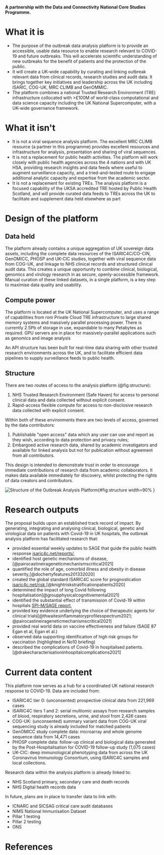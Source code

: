 

<!--
Outbreak data analysis platform
-->

**A partnership with the Data and Connectivity National Core Studies Programme.**


# What it is

- The purpose of the outbreak data analysis platform is to provide an accessible, usable data resource to enable research relevant to COVID-19 and future outbreaks. This will accelerate scientific understanding of new outbreaks for the benefit of patients and the protection of the public.
- It will create a UK-wide capability by curating and linking outbreak relevant data from clinical records, research studies and audit data. It brings together key initiatives and leadership across the UK including ISARIC, COG-UK, MRC CLIMB and GenOMMIC. 
- The platform combines a national Trusted Research Environment (TRE) infrastructure collocated with >£100M of world-class computational and data science capacity including the UK National Supercomputer, with a UK-wide governance framework.


# What it isn't

- It is not a viral sequence analysis platform. The excellent MRC CLIMB resource (a partner in this programme) provides excellent resources and infrastructure for analysis, presentation and sharing of viral sequences.
- It is not a replacement for public health activities. The platform will work closely with public health agencies across the 4 nations and with UK HSA, providing research insights and data feeds where useful to augment surveillance capacity, and a tried-and-tested route to engage additional analytic capacity and expertise from the academic sector.
- It is not a replacement for existing TREs. The analysis platform is a focused capability of the UKSA accredited TRE hosted by Public Health Scotland, and will provide curated data feeds to TREs across the UK to facilitate and supplement data held elsewhere as part 


# Design of the platform

## Data held

The platform already contains a unique aggregation of UK sovereign data assets, including the complete data resources of the ISARIC4C/CO-CIN, GenOMICC, PHOSP and UK-CIC studies, together with viral sequence data from COG-UK, and linkage to NHS clinical records and structured clinical audit data. This creates a unique opportunity to combine clinical, biological, genomics and virology research in as secure, openly-accessible framework. Manual curation of these linked datasets, in a single platform, is a key step to maximise data quality and usability.

## Compute power

The platform is located at the UK National Supercomputer, and uses a range of capabilities from rom Private Cloud TRE infrastructure to large shared memory systems and massively parallel processing power. There is currently 2.5Pb of storage in use, expandable to many Petabytes as required. GPU servers are in place for massively-parallel applications such as genomics and image analysis

An API structure has been built for real-time data sharing with other trusted research environments across the UK, and to facilitate efficient data pipelines to supply surveillance feeds to public health.


## Structure

There are two routes of access to the analysis platform (@fig:structure):

1. NHS Trusted Research Environment (Safe Haven) for access to personal clinical data and data collected without explicit consent.
2. Rapid-access flexible compute for access to non-disclosive research data collected with explicit consent.

Within both of these environments there are two levels of access, governed by the data contributors:

1. Publishable "open access" data which any user can use and report as they wish, according to data protection and privacy rules;
2. Embargoed active research data, shared by academic investigators and available for linked analysis but not for publication without agreement from all contributors.

This design is intended to demonstrate trust in order to encourage immediate contributions of research data from academic collaborators. It makes data available immediately for discovery, whilst protecting the rights of data creators and contributors.

![Structure of the Outbreak Analysis Platform](https://isaric4c.net/img/ap/i4c-analysis-platform-updated.png){#fig:structure width=90% }


# Research outputs

The proposal builds upon an established track record of impact. By generating, integrating and analysing clinical, biological, genetic and virological data on patients with Covid-19 in UK hospitals, the outbreak analysis platform has facilitated research that:

- provided essential weekly updates to SAGE that guide the public health response [isaric4c.net/reports/](https://isaric4c.net/reports/), 
- identified host genetic mechanisms of disease, [@pairocastineirageneticmechanismscritical2021]
- quantified the role of age, comorbid illness and obesity in disease severity,[@dochertyfeatures201332020] 
- created the global standard ISARIC4C score for prognostication [isaric4c.net/risk](isaric4c.net/risk),[@knightriskstratificationpatients2020] 
- determined the impact of long Covid following hospitalisation[@groupphysicalcognitivemental2021]
- identified the substantial effect of transmission of Covid-19 within hospitals [SPI-M/SAGE report](https://assets.publishing.service.gov.uk/government/uploads/system/uploads/attachment_data/file/961210/S1056_Contribution_of_nosocomial_infections_to_the_first_wave.pdf),
- provided key evidence underlying the choice of therapeutic agents for clinical trials[@thwaitesinflammatoryprofilesspectrum2021; @pairocastineirageneticmechanismscritical2021]
- provided real world data on vaccine effectiveness and failure (SAGE 87 Egan et al,  Egan et al.) 
- observed data supporting identification of high risk groups for vaccination (highlighted in No10 briefing)
- described the complications of Covid-19 in hospitalised patients.[@drakecharacterisationinhospitalcomplications2021]

# Current data content

This platform now serves as a hub for a coordinated UK national research response to COVID-19. Data are included from:

- ISARIC4C tier 0: (unconsented) prospective clinical data from 221,969 cases
- ISARIC4C tiers 1 and 2: serial multiomic assays from research samples of blood, respiratory secretions, urine, and stool from 2,426 cases
- COG-UK: (unconsented) summary variant data from COG-UK viral sequencing study is already included for matched patients
- GenOMICC study complete data: microarray and whole genome sequence data from 14,471 cases
- PHOSP complete data: follow-up clinical and biological data generated by the Post-Hospitalisation for COVID-19 follow-up study (1,075 cases)
- UK-CIC: deep immunological phenotyping data from across the UK Coronavirus Immunology Consortium, using ISARIC4C samples and local collections.

Research data within the analysis platform is already linked to:

- NHS Scotland primary, secondary care and death records
- NHS Digital health records data

In future, plans are in place to transfer data to link with:

- ICNARC and SICSAG critical care audit databases
- NIMS National Immunisation Dataset
- Pillar 1 testing
- Pillar 2 testing
- ONS






<!--

![ISARIC4C study and data analysis platform](https://isaric4c.net/img/ap/i4c-map-updated.png){#fig:map width=60%}

Rules for the embargoed area:

The "under embargo" area contains raw, unpublished data shared by hospitals, investigators and research labs across the country. It exists to accelerate discovery in a global crisis. 

1. involve people early
The first rule of shared analysis is never to present data contributors with a *fait accompli* - that is, don't rush ahead and finish an analysis, or even worse, a manuscript, without letting the people who made it possible know what you're doing, and giving them an opportunity to contribute meaningfully to the design and write up. That means people at every stage in the procedure, from recruitment and management to laboratory and data analysis.
2. share your plans
All users in the embargo area will also have access to the ISARIC4C consortium-wide slack group and weekly meetings. When you come up with new ideas, post about them and discuss them with the rest of the consortium. 
3. primacy of data generation. For most analyses inside the embargo area, the novelty is in the samples and data themselves, rather than in the laboratory or computational analyses that finished the job. For each piece of work, ask yourself, why has no-one else done this yet? Did you make the cake, or just put icing on one? When you come to publish, share academic credit accordingly.

-->



<!--
# Background


## Earning trust from data contributors

The default position is that data are contributed under embargo, prohibiting publication or general release until authorised by the data contributor. All contributors will agree to abide by this rule in good faith. Embargoed data will be available to other contributors during the embargo period, and will be released into the open analysis platform at or before the time of the first pre-print report.

A critical determinant of success is building sufficient trust among contributors to ensure that data are contributed in an accessible format as early as possible. Data sharing within the ISARIC4C consortium continues to have the support and goodwill of contributors, because:
- there is a palpable urgency created by the COVID-19 crisis;
- the platform has earned the trust of contributors and will maintain it by enforcing embargo rules;
- there is a clear expectation from patients, the public, funders and government;
- there is primary benefit to data contributors to gain access to other unpublished data and analysis platforms.

## Principles

ISARIC4C is built on top of existing pandemic preparedness infrastructure, designed, established, maintained and tested during the interpandemic period (@fig:map),[@dunningopensourceclinical2014] and harmonised across the world.[@akhvledianiglobaloutbreakresearch2020] It is an open-access national resource: we have already shared data on 221,969 participants and 4273 samples with 26 external groups.

The success of ISARIC4C is largely due to the following foundational principles:

- no group, funder, collaborator or other party will have exclusive access to data or samples
- consortium resources (samples, data and funds) will be prioritised according to likelihood of rapid impact on the COVID-19 pandemic
- all data generated using ISARIC4C resources is shared in a machine-readable format within the Integrated Analysis Platform

## Open analysis platform for deidentified data

The analysis platform is being used to provide itegrated analyses of genetic associations with multiple phenotypes,[@canela-xandriAtlasGeneticAssociations2018] functional genomics,[@forrestpromoterlevelmammalianexpression2014] and multi-omics critical illness trajectories,[@neytonMolecularPatternsAcute2020] within the largest clinical study of COVID-19 anywhere in the world.[@dochertyfeatures20133patients2020]

The platform hosts overlapping datasets from across the UK. Individual patient consent enables sharing of linked whole-genome sequence data, whole-blood transcriptomics, proteomics, cytokine measurements, viral load and sequence, and clinical data. This will enable a range of discovery science with direct therapeutic applications, including subphenotype classification and extended causal inference using Mendelian randomisation and related approaches.

Providing clean, linked, deidentified data in a format that is easily accessible to researchers from a range of backgrounds requires staff with a high level of skill in clinical epidemiology, data science, and software engineering. Data will be systematically cleansed and linked, missing data completed in an iterative process interacting with analysis teams, and presented in curated flat files and through an integrated relational database. This will be presented to users through four interfaces:

1. a user-friendly browsable interface enabling data selection and subgrouping through dropdown menus to subset patient populations by clinical and biological data and run *de novo* GWAS analyses using a GPU platform (GOLEM, Tenesa group), multivariable regression, propensity-matching, unsupervised clustering and other analyses.

2. flexible analysis through bespoke, secure virtual machines operated through a command line interface providing access to R, Python, and other software as required by the user.

3. a well-documented application programming interface (API) enabling external computational queries. This allows all data in the ISARIC4C platform to contribute to federated data analysis frameworks at national and international level. Collaborating groups such as OPENSafely and Genomics England will be able to run queries seamlessly from external platforms.

4. a limited, anonymised, downloadable dataset comprising key variables from all participants.

Deidentified data will be available openly to *bona fide* researchers for unrestricted analyses

## Data safe haven

A linked, secure NHS data safe haven will provide access to identifiable data, and data collected without individual patient consent, for qualified, approved researchers performing research to improve patient care. This incorporates full ISARIC COVID case report forms for 46,000 patients, together with health records linkage (CAG section 251 and PBPP approvals in place).

This will enable detailed, rich clinical analyses with corrections for confounding and bias caused by social factors, comorbid illness and medications, and opens a range of detailed information to characterise acute disease using clinical measurements acquired from electronic health records.


| Dataset                           | Governance responsibility | Delegates  |
| --------------------------------- | ------------------------ | -------------------------------------------- |
| [ISARIC4C TIERS 0(CO-CIN)/1/2](https://isaric4c.net/analysis-platform)   | Kenneth Baillie (for IDAMAC) | Calum Semple; Gary Leeming; Andy Law;  Wilna Oosthuyzen |
| COG-UK | Sharon Peacock   | Ewan Harrison |
| PHOSP  | Chris Brightling | Aarti Parmar  |
| [GenOMICC](https://genomicc.org/data)   | Kenneth Baillie  | Andy Law; Alison Meynert; Wilna Oosthuyzen  |
| UK CIC | Paul Moss  |   |
| [SICSAG](https://www.isdscotland.org/Health-Topics/Scottish-Healthcare-Audits/Scottish-Intensive-Care-Society-Audit-Group/) | Naz Lone (for SICSAG steering committee) |   |
| [Outpatients (SMR00)](https://www.ndc.scot.nhs.uk/National-Datasets/data.asp?ID=1&SubID=4) |   |   |
| [GeneralAcute and Inpatient Day Case dataset (SMR01)](https://www.ndc.scot.nhs.uk/National-Datasets/data.asp?ID=1&SubID=5)  |   |   |
| [Prescribing Information System (PIS)](https://www.isdscotland.org/health-topics/prescribing-and-medicines/_docs/Open_Data_Glossary_of_Terms.pdf?1) |   |   |
| [NRS Deaths](https://www.ndc.scot.nhs.uk/National-Datasets/data.asp?ID=3&SubID=13)   |   |   |
| Primary Care | GP committee  |   |
| NHS England  |   |   |
| NIMS National Immunisation Dataset   |   |   |
| Pillar 1 testing   |   |   |
| Pillar 2 testing   |   |   |

-->

<!--
## Use cases

Genomics person docker containers

-->



# References





